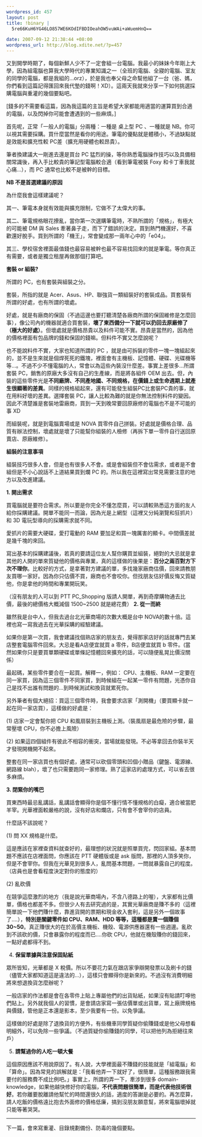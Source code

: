 ```yaml
--- 
wordpress_id: 457
layout: post
title: !binary |
  5re66KuH6YG46LO857WE6KOdIFBDIOeahOW5vuWAi+aWuemHnQ==

date: 2007-09-12 21:38:44 +08:00
wordpress_url: http://blog.xdite.net/?p=457
---
```

又到開學時期了，每個新鮮人少不了一定會組一台電腦。我最小的妹妹今年剛上大學，因為組電腦也算我大學時代的專業知識之一（全班的電腦、全寢的電腦、室友的同學的電腦，都是我組的...orz），於是我也奉父母之命幫他組了一台（爸、媽，你們看到這篇記得匯回來我代墊的錢啊！XD）。這兩天我就來分享一下如何挑選採購電腦與重灌的幾個要點吧。

[錢多的不需要看這篇，因為我這篇的主旨是希望大家都能用適當的運算買到合適的電腦，以及閃掉你可能會遭遇到的一些麻煩。]

首先呢，正常「一般人的電腦」分兩種：一種是 桌上型 PC 、一種就是 NB。你可以視其需要採購。買什麼當然是看你的用途。筆電的優點就是體積小，不過缺點就是效能和擴充性較 PC差（擴充用硬體也較昂貴）。

筆者換建議大一剛進去還是買台 PC 猛烈的操，等你熟悉電腦操作技巧以及具備相關常識後，再入手比較貴的筆記型電腦較合適（看到筆電被裝 Foxy 和卡丁車我就心痛...），而 PC 通常也比較不是被幹的目標。

<b>NB 不是首選建議的原因</b>

為什麼我會這樣建議呢？

其一、筆電本身就有效能與擴充限制，它做不了太偉大的事。

其二、筆電規格眼花撩亂，當你第一次選購筆電時，不熟所謂的「規格」，有極大的可能被 DM 與 Sales 牽著鼻子走，而下了錯誤的決定。買到熱門機還好，不喜歡還好脫手。買到所謂的「機王」，常會變成那一兩年心中的「e04」。

其三、學校宿舍裡面最值錢也最容易被幹也最不容易找回來的就是筆電。等你真正有需要，或者是獨立租屋再做那個打算吧。

<b>套裝 or 組裝?</b>


所謂的 PC，也有套裝與組裝之分。

套裝，所指的就是 Acer、Asus、HP、聯強貨一類組裝好的套裝成品。買套裝有所謂的好處，也有所謂的壞處。

好處，就是有廠商的保固（不過這邊也要打聽清楚各廠商所謂的保固維修是怎麼回事），像公司內的機器就適合買套裝，<b>壞了東西備分一下就可以扔回去原廠修了（極大的好處）</b>。但壞處就是價格昂貴以及料件可能不實。昂貴是當然的，因為他的價格裡面有包品牌的錢和保固的錢嘛。但料件不實又怎麼說呢？

也不能說料件不實，大家也知道所謂的 PC ，就是由可拆裝的零件一塊一塊組起來的，並不是生來就是個焊死死的鐵塊，裡面會有主機板、記憶體、硬碟、光碟機等等…。不過不少不懂電腦的人，常會以為這些內裝沒什麼差。事實上差很多…所謂套裝 PC，銷售的原廠大多沒有自己的生產線，而是將各組件 OEM 出去。但，內裝的這些零件光是<b>不同廠牌、不同產地國、不同規格，在價錢上或生命週期上就產生很顯著的差異</b>。同樣的規格組起來，還有可能發生組裝PC比套裝PC貴的事，就在用料好壞的差異。選擇套裝 PC，讓人比較為難的就是你無法控制料件的變因。因此不清楚誰是套裝地雷廠商，買到一天到晚常要回原廠修的電腦也不是不可能的事 XD 


而組裝呢，就是到電腦賣場或是 NOVA 買零件自己拼裝。好處就是價格合理、品質有辦法控制，壞處就是壞了只能幫你組裝的人檢修（再拆下單一零件自行送回原賣店、原廠維修）。

<b>
組裝的注意事項</b>

組裝技巧很多人會，但是也有很多人不會。或是會組裝但不會估需求，或者是不會組但是不小心說話不上道結果買到爛 PC 的。所以我在這裡寫出常見需要注意的地方以及改進建議。

<b>1. 開出需求</b>

買電腦就是要符合需求。所以要是你完全不懂怎麼買，可以請較熟悉這方面的友人給你採購建議。開單不能同一而論，因為光是上網型（這裡又分純瀏覽和狂抓片）和 3D 電玩型導向的採購需求就不同。

愛抓片的需要大硬碟，愛打電動的 RAM 要加足和買一塊厲害的顯卡。中間價差就是幾千塊的來回。

寫出基本的採購建議後，若真的要請這位友人幫你購買並組裝，絕對的大忌就是拿其他的人開的單來質疑他的價格與專業，真的這樣做的後果是：<b>百分之兩百對方下次不理你</b>。比較好的方式，是拿著對方建議的單，多找幾家廠商估價，回來請教朋友買哪一家好。因為你只估價不買，廠商也不會咬你。但找朋友估好價反悔又質疑他，你是拿他的時間和專業開玩笑。

（沒有朋友的人可以到 PTT PC_Shopping 版請人開單，再到奇摩購物通去比價，最後的總價格大概減個 1500~2500 就是總花費）
<b>
2. 從一而終</b>

雖然我是台中人，但我去過台北光華商場的次數大概是台中 NOVA的數十倍。這裡也寫一寫我過去在光華採購的經驗建議。

如果你是第一次買，我會建議找個熟店家的朋友去，覺得那家店好的話就專門去某店整套電腦零件回來。大忌是看A店便宜就買 a 零件，B店便宜就買 b 零件。(當然如果你只是要買單顆硬碟或單條記憶體回來擴充的話，可以隨便亂晃比價沒關係）

最起碼，某些零件要合在一起買。解釋一，例如： CPU、主機板、RAM 一定要在同一家買，因為這三個零件不同家買，到時候組在一起某一零件有問題，光憑你自己是找不出誰有問題的...到時候測試和換貨就累死你。

另外筆者有個大絕招：買這三個零件時，我會要求店家「測開機」（要買顯卡就一起在同一家店買），這樣做的好處是：

(1) 店家一定會幫你把 CPU 和風扇裝到主機板上測。（裝風扇是最危險的步驟，最常壓壞 CPU，你不必擔上風險）

(2) 如果這四個組件有彼此不相容的衝突，當場就能發現。不必等拿回去你裝半天才發現開機開不起來。

整套在同一家店買也有個好處，通常可以砍個零頭和凹個小贈品（鍵盤、電源線、網路線 blah），壞了也只需要跑同一家修理。熟了這家店的處理方式，可以省去很多麻煩。

<b>3. 閉緊你的嘴巴</b>

買東西時最忌亂講話，亂講話會顯得你是個不懂行情不懂規格的白癡，適合被當肥羊宰。光華裡面較嚴格的說，沒有好店和爛店，只有會不會宰你的店員。

什麼話不該說呢？

(1) 問 XX 規格是什麼。

這是應該在家裡查資料就查好的，最理想的狀況就是照單買完，閃回家組。基本問題不應該在店裡面問，你應該在 PTT 硬體版或是 ask 版問，那裡的人頂多笑你，但是不會宰你。但我在光華見到很多人，亂問基本問題，一問就暴露自己的程度。（店員也是會看程度決定對你的態度的）

(2) 亂砍價

在競爭這麼激烈的地方（我是說光華商場內，不含八德路上的喔），大家都有比價單，價格也都差不多。但很少人有去研究過的是，其實光華廠商是賺不多的（這裡簡單說一下他們賺什麼，靠進貨開的票期和現金收入套利，這是另外一個故事了....），<b>特別是關鍵零件如 CPU、RAM、HDD 等等，這種都是賣一個賺個 30~50</b>。真正賺很大的在於高價主機板、機殼、電源供應器還有一些週邊。亂砍到不該砍的價，只會暴露你的程度而已....你砍 CPU，他就在機殼賺你的錢回來，一點好處都得不到。


4. <b>保留單據與注意保固貼紙</b>

眾所皆知，光華都是 X 稅價。所以不要花力氣在跟店家爭辯開發票以及刷卡的錢（儘管大家都知道這是違法的...），這樣只會顯得你是新來的。不過沒有消費明細將來想退換貨怎麼辦呢？

一般店家的作法都是會在各零件上貼上專屬他們的出貨貼紙，如果沒有貼請叮嚀他們貼上。另外就我個人的習慣，是會請店家寫一張估價單或出貨單，寫上廠牌規格與價錢，管他是正本還是影本，至少我要有一份。以免爭議。

這樣做的好處是除了退換貨的方便外，有些機車同學質疑你偷賺錢或是他父母想看明細外，可以免除一些爭議。（不過質疑你偷賺錢的同學，可以把他列為拒絕往來戶）

5. <b>請幫過你的人吃一頓大餐</b>

這個原因應該不用說原因了。有人說，大學裡面最不賺錢的技能就是「組電腦」和「算命」。因為常見的誤解就是：「我看他弄一下就好了，很簡單，這種服務跟我需要付的服務費不成比例吧。」事實上，所謂的弄一下，牽涉到很多 domain-knowledge，如果他越快修好你的電腦，<b>不代表問題很簡單，而是代表他技術很好</b>。若你離要脫離請他幫忙的時間還很久的話，適度的答謝是必要的。再怎麼算，請人吃飯的價格遠比抱去外面修的價格低廉，搞到沒朋友願意幫，將來電腦壞掉就只能等著哭哭。

---

下一篇，會來寫重灌、目錄規劃備份、防毒的幾個要點。


